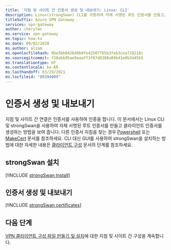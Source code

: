 ```yaml
---
title: '지점 및 사이트 간 인증서 생성 및 내보내기: Linux: CLI'
description: Linux(strongSwan) CLI를 사용하여 자체 서명된 루트 인증서를 만들고, 공개 키를 내보내고, 클라이언트 인증서를 생성합니다.
titleSuffix: Azure VPN Gateway
services: vpn-gateway
author: cherylmc
ms.service: vpn-gateway
ms.topic: how-to
ms.date: 09/02/2020
ms.author: alzam
ms.openlocfilehash: 0be5bb042649b0fe425077b5b3feb3cea728218c
ms.sourcegitcommit: f28ebb95ae9aaaff3f87d8388a09b41e0b3445b5
ms.translationtype: HT
ms.contentlocale: ko-KR
ms.lasthandoff: 03/29/2021
ms.locfileid: "89394009"
---
```

# <a name="generate-and-export-certificates"></a>인증서 생성 및 내보내기

지점 및 사이트 간 연결은 인증서를 사용하여 인증을 합니다. 이 문서에서는 Linux CLI 및 strongSwan을 사용하여 자체 서명된 루트 인증서를 만들고 클라이언트 인증서를 생성하는 방법을 보여 줍니다. 다른 인증서 지침을 찾는 경우 [Powershell](vpn-gateway-certificates-point-to-site.md) 또는 [MakeCert](vpn-gateway-certificates-point-to-site-makecert.md) 문서를 참조하세요. CLI 대신 GUI를 사용하여 strongSwan을 설치하는 방법에 대한 자세한 내용은 [클라이언트 구성](point-to-site-vpn-client-configuration-azure-cert.md#install) 문서의 단계를 참조하세요.

## <a name="install-strongswan"></a>strongSwan 설치

[!INCLUDE [strongSwan Install](../../includes/vpn-gateway-strongswan-install-include.md)]

## <a name="generate-and-export-certificates"></a>인증서 생성 및 내보내기

[!INCLUDE [strongSwan certificates](../../includes/vpn-gateway-strongswan-certificates-include.md)]

## <a name="next-steps"></a>다음 단계

[VPN 클라이언트 구성 파일 만들기 및 설치](point-to-site-vpn-client-configuration-azure-cert.md#linuxinstallcli)에 대한 지점 및 사이트 간 구성을 계속합니다.

